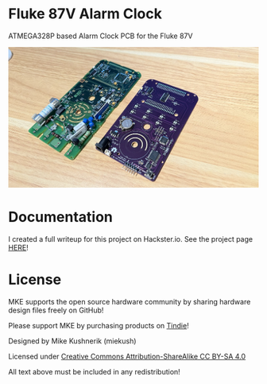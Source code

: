 # Fluke 87V Alarm Clock
ATMEGA328P based Alarm Clock PCB for the Fluke 87V

![Board Image](https://github.com/miekush/fluke-87v-alarm-clock/blob/main/pcbs.jpeg)

# Documentation

I created a full writeup for this project on Hackster.io. See the project page [HERE](https://www.hackster.io/miekush/fluke-87v-alarm-clock-af6be2)!

# License

MKE supports the open source hardware community by sharing hardware design files freely on GitHub!

Please support MKE by purchasing products on [Tindie](https://www.tindie.com/stores/mkengineering/)!

Designed by Mike Kushnerik (miekush)

Licensed under [Creative Commons Attribution-ShareAlike CC BY-SA 4.0](http://creativecommons.org/licenses/by-sa/4.0/)

All text above must be included in any redistribution!
